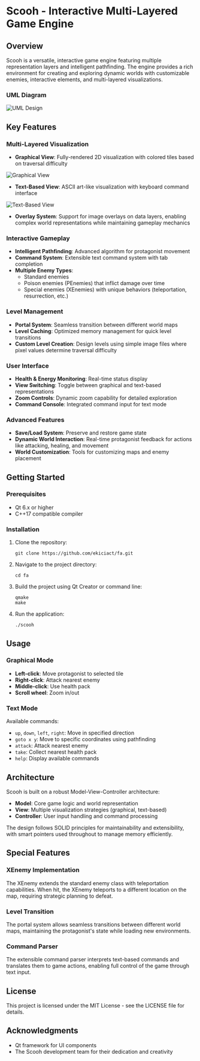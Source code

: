 # Scooh - Interactive Multi-Layered Game Engine

## Overview

Scooh is a versatile, interactive game engine featuring multiple representation layers and intelligent pathfinding. The engine provides a rich environment for creating and exploring dynamic worlds with customizable enemies, interactive elements, and multi-layered visualizations.

### UML Diagram

![UML Design](UML%20Design/UML%20Diagram.png)

## Key Features

### Multi-Layered Visualization

- **Graphical View**: Fully-rendered 2D visualization with colored tiles based on traversal difficulty

![Graphical View](resources/game_view.png)

- **Text-Based View**: ASCII art-like visualization with keyboard command interface

![Text-Based View](resources/text_view.png)

- **Overlay System**: Support for image overlays on data layers, enabling complex world representations while maintaining gameplay mechanics

### Interactive Gameplay

- **Intelligent Pathfinding**: Advanced algorithm for protagonist movement
- **Command System**: Extensible text command system with tab completion
- **Multiple Enemy Types**: 
  - Standard enemies
  - Poison enemies (PEnemies) that inflict damage over time
  - Special enemies (XEnemies) with unique behaviors (teleportation, resurrection, etc.)

### Level Management

- **Portal System**: Seamless transition between different world maps
- **Level Caching**: Optimized memory management for quick level transitions
- **Custom Level Creation**: Design levels using simple image files where pixel values determine traversal difficulty

### User Interface

- **Health & Energy Monitoring**: Real-time status display
- **View Switching**: Toggle between graphical and text-based representations
- **Zoom Controls**: Dynamic zoom capability for detailed exploration
- **Command Console**: Integrated command input for text mode

### Advanced Features

- **Save/Load System**: Preserve and restore game state
- **Dynamic World Interaction**: Real-time protagonist feedback for actions like attacking, healing, and movement
- **World Customization**: Tools for customizing maps and enemy placement

## Getting Started

### Prerequisites

- Qt 6.x or higher
- C++17 compatible compiler

### Installation

1. Clone the repository:
   ```
   git clone https://github.com/ekiciact/fa.git
   ```

2. Navigate to the project directory:
   ```
   cd fa
   ```

3. Build the project using Qt Creator or command line:
   ```
   qmake
   make
   ```

4. Run the application:
   ```
   ./scooh
   ```

## Usage

### Graphical Mode

- **Left-click**: Move protagonist to selected tile
- **Right-click**: Attack nearest enemy
- **Middle-click**: Use health pack
- **Scroll wheel**: Zoom in/out

### Text Mode

Available commands:
- `up`, `down`, `left`, `right`: Move in specified direction
- `goto x y`: Move to specific coordinates using pathfinding
- `attack`: Attack nearest enemy
- `take`: Collect nearest health pack
- `help`: Display available commands

## Architecture

Scooh is built on a robust Model-View-Controller architecture:

- **Model**: Core game logic and world representation
- **View**: Multiple visualization strategies (graphical, text-based)
- **Controller**: User input handling and command processing

The design follows SOLID principles for maintainability and extensibility, with smart pointers used throughout to manage memory efficiently.

## Special Features

### XEnemy Implementation

The XEnemy extends the standard enemy class with teleportation capabilities. When hit, the XEnemy teleports to a different location on the map, requiring strategic planning to defeat.

### Level Transition

The portal system allows seamless transitions between different world maps, maintaining the protagonist's state while loading new environments.

### Command Parser

The extensible command parser interprets text-based commands and translates them to game actions, enabling full control of the game through text input.

## License

This project is licensed under the MIT License - see the LICENSE file for details.

## Acknowledgments

- Qt framework for UI components
- The Scooh development team for their dedication and creativity 
